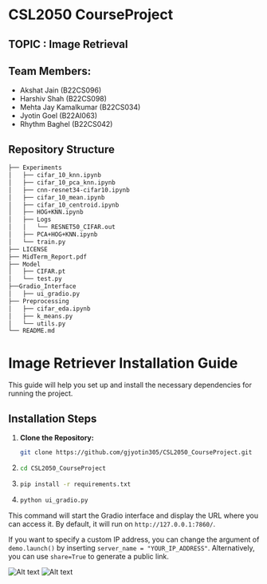 # CSL2050 CourseProject

## TOPIC : Image Retrieval

## Team Members:
  - Akshat Jain (B22CS096)
  - Harshiv Shah (B22CS098)
  - Mehta Jay Kamalkumar (B22CS034)
  - Jyotin Goel (B22AI063)
  - Rhythm Baghel (B22CS042)

## Repository Structure 

```bash
├── Experiments
│   ├── cifar_10_knn.ipynb
│   ├── cifar_10_pca_knn.ipynb
│   ├── cnn-resnet34-cifar10.ipynb
│   ├── cifar_10_mean.ipynb
│   ├── cifar_10_centroid.ipynb
│   ├── HOG+KNN.ipynb
│   ├── Logs
│   │   └── RESNET50_CIFAR.out
│   ├── PCA+HOG+KNN.ipynb
│   └── train.py
├── LICENSE
├── MidTerm_Report.pdf
├── Model
│   ├── CIFAR.pt
│   └── test.py
├──Gradio_Interface
│   ├── ui_gradio.py
├── Preprocessing
│   ├── cifar_eda.ipynb
│   ├── k_means.py
│   └── utils.py
└── README.md
```
# Image Retriever Installation Guide

This guide will help you set up and install the necessary dependencies for running the project.

## Installation Steps

1. **Clone the Repository:**
   ```bash
   git clone https://github.com/gjyotin305/CSL2050_CourseProject.git
2. ```bash
   cd CSL2050_CourseProject
3. ```bash
   pip install -r requirements.txt
4. ```bash
   python ui_gradio.py

This command will start the Gradio interface and display the URL where you can access it. By default, it will run on `http://127.0.0.1:7860/`. 

If you want to specify a custom IP address, you can change the argument of `demo.launch()` by inserting `server_name = "YOUR_IP_ADDRESS"`. Alternatively, you can use `share=True` to generate a public link.

![Alt text](riyalnet.gif "RiyalNet")
![Alt text](quicknet.gif "QuickNet")

